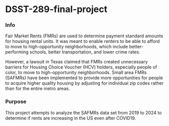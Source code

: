 # DSST-289-final-project

### Info
Fair Market Rents  (FMRs) are used to determine payment standard amounts for housing rental units. It was meant to enable renters to be able to afford to move to high-opportunity neighborhoods, which include better-performing schools, better transportation, and lower crime rates.

However, a lawsuit in Texas claimed that FMRs created unnecessary barriers for Housing Choice Voucher (HCV) holders, especially people of color, to move to high-opportunity neighborhoods. Small area FMRs (SAFMRs) have been implemented to provide more opportunities for people to acquire higher quality housing by adjusting for individual zip codes rather than for the entire metro areas.

### Purpose
This project attempts to analyze the SAFMRs data set from 2019 to 2024 to determine if rents are increasing in the US even after COVID19.
